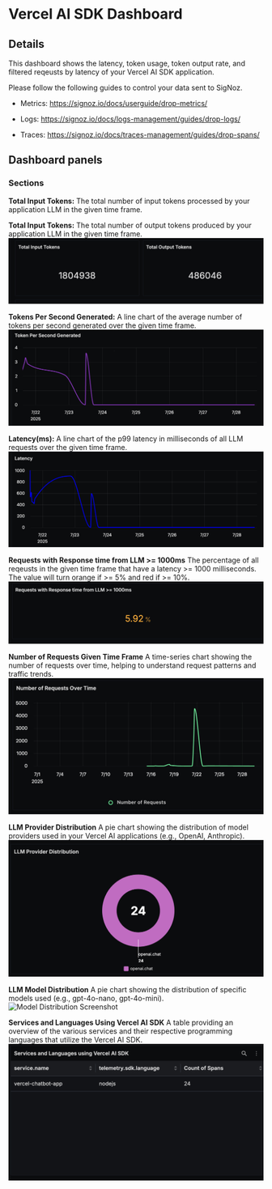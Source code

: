 # Vercel AI SDK Dashboard

## Details

This dashboard shows the latency, token usage, token output rate, and filtered reqeusts by latency of your Vercel AI SDK application.

Please follow the following guides to control your data sent to SigNoz.
- Metrics: https://signoz.io/docs/userguide/drop-metrics/ 

- Logs: https://signoz.io/docs/logs-management/guides/drop-logs/ 

- Traces: https://signoz.io/docs/traces-management/guides/drop-spans/

## Dashboard panels

### Sections

**Total Input Tokens:**
The total number of input tokens processed by your application LLM in the given time frame.

**Total Input Tokens:**
The total number of output tokens produced by your application LLM in the given time frame.
![Token Usage Screenshot](./token_usage.png)

**Tokens Per Second Generated:**
A line chart of the average number of tokens per second generated over the given time frame.
![Tokens per Second Screenshot](./tokenspersecond.png)

**Latency(ms):**
A line chart of the p99 latency in milliseconds of all LLM requests over the given time frame. 
![Tokens per Second Screenshot](./latency.png)

**Requests with Response time from LLM >= 1000ms**
The percentage of all reqeusts in the given time frame that have a latency >= 1000 milliseconds. The value will turn orange if >= 5% and red if >= 10%.
![Tokens per Second Screenshot](./requests_latency.png)

**Number of Requests Given Time Frame**
A time-series chart showing the number of requests over time, helping to understand request patterns and traffic trends.
![Requests Over Time Screenshot](./requests-over-time.png)

**LLM Provider Distribution**
A pie chart showing the distribution of model providers used in your Vercel AI applications (e.g., OpenAI, Anthropic).
![Provider Distribution Screenshot](./provider_distribution.png)

**LLM Model Distribution** 
A pie chart showing the distribution of specific models used (e.g., gpt-4o-nano, gpt-4o-mini).
![Model Distribution Screenshot](./model_distribution.png)

**Services and Languages Using Vercel AI SDK** 
A table providing an overview of the various services and their respective programming languages that utilize the Vercel AI SDK.
![Services and Languages Screenshot](./services-languages-table.png)


